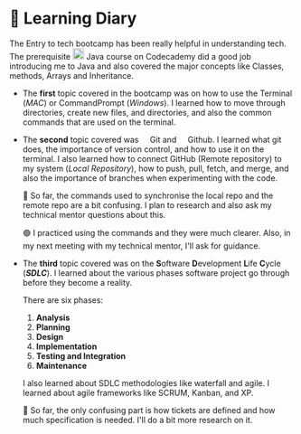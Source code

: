 #  📔 Learning Diary
<p> The Entry to tech bootcamp has been really helpful in understanding tech.
The prerequisite <img src=https://1000logos.net/wp-content/uploads/2020/09/Java-Emblem.jpg width="20" height="20"> Java course on Codecademy did a good job introducing me to Java and also covered the major concepts like Classes, methods, Arrays and Inheritance. </p>
<ul>
<li><p> The <b>first</b> topic covered in the bootcamp was on how to use the Terminal (<i>MAC</i>) or CommandPrompt (<i>Windows</i>). I learned how to move through directories, create new files, and directories, and also the common commands that are used on the terminal. </p> </li>

<li><p> The <b>second</b> topic covered was <img src=https://git-scm.com/images/logos/downloads/Git-Icon-1788C.png width="12" height="12"> Git and <img src=https://upload.wikimedia.org/wikipedia/commons/thumb/9/91/Octicons-mark-github.svg/2048px-Octicons-mark-github.svg.png width="12" height="12"> Github. I learned what git does, the importance of version control, and how to use it on the terminal. I also learned how to connect GitHub (Remote repository) to my system (<i>Local Repository</i>), how to push, pull, fetch, and merge, and also the importance of branches when experimenting with the code. </p>
<p>🚩 So far, the commands used to synchronise the local repo and the remote repo are a bit confusing. I plan to research and also ask my technical mentor questions about this.</p>
<p>🟢 I practiced using the commands and they were much clearer. <span>Also, in my next meeting with my technical mentor, I'll ask for guidance.</span> </p> </li>

<li><p> The <b>third</b> topic covered was on the <b>S</b>oftware <b>D</b>evelopment <b>L</b>ife <b>C</b>ycle (<i><b>SDLC</b></i>). I learned about the various phases software project go through before they become a reality. <p>There are six phases: </p></p> 
<ol>
<li> <b>Analysis</b></li>
<li> <b>Planning</b></li>
<li> <b>Design</b></li>
<li> <b>Implementation</b></li>
<li> <b>Testing and Integration</b></li>
<li> <b> Maintenance</b></li>
</ol>


<p>I also learned about SDLC methodologies like waterfall and agile. I learned about agile frameworks like SCRUM, Kanban, and XP. </p>
<p>🚩 So far, the only confusing part is how tickets are defined and how much specification is needed. I'll do a bit more research on it.</p> </li>
</ul>






